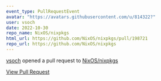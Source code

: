 ```yaml
---
event_type: PullRequestEvent
avatar: "https://avatars.githubusercontent.com/u/814322?"
user: vsoch
date: 2022-10-30
repo_name: NixOS/nixpkgs
html_url: https://github.com/NixOS/nixpkgs/pull/198721
repo_url: https://github.com/NixOS/nixpkgs
---
```


<a href='https://github.com/vsoch' target='_blank'>vsoch</a> opened a pull request to <a href='https://github.com/NixOS/nixpkgs' target='_blank'>NixOS/nixpkgs</a>

<a href='https://github.com/NixOS/nixpkgs/pull/198721' target='_blank'>View Pull Request</a>